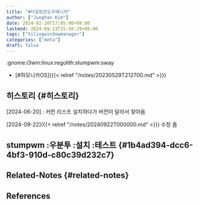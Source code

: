 ```yaml
---
title: "#타일링윈도우매니저"
author: ["Junghan Kim"]
date: 2024-02-20T17:05:00+09:00
lastmod: 2024-09-23T15:50:29+09:00
tags: ["tilingwindowmanager"]
categories: ["meta"]
draft: false
---
```


:gnome:i3wm:linux:regolith:stumpwm:sway

-   [#하모니카OS]({{< relref "/notes/20230529T212700.md" >}})


## 히스토리 {#히스토리}

[2024-06-20]
: 커먼 리스프 설치하다가 버전이 달라서 찾아옴

[2024-09-22]({{< relref "/notes/20240922T000000.md" >}}) 수정 좀


## stumpwm :우분투 :설치 :테스트 {#1b4ad394-dcc6-4bf3-910d-c80c39d232c7}


## Related-Notes {#related-notes}

## References

<style>.csl-entry{text-indent: -1.5em; margin-left: 1.5em;}</style><div class="csl-bib-body">
</div>
